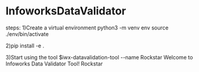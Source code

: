 # InfoworksDataValidator

steps:
1)Create a virtual environment
python3 -m venv env
source ./env/bin/activate

2)pip install -e .

3)Start using the tool
$iwx-datavalidation-tool --name Rockstar
Welcome to Infoworks Data Validator Tool! Rockstar

